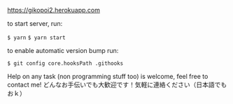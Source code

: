 https://gikopoi2.herokuapp.com

to start server, run:

``$ yarn``
``$ yarn start``

to enable automatic version bump run:

``$ git config core.hooksPath .githooks``

Help on any task (non programming stuff too) is welcome, feel free to contact me!
どんなお手伝いでも大歓迎です！気軽に連絡ください（日本語でもおｋ）

